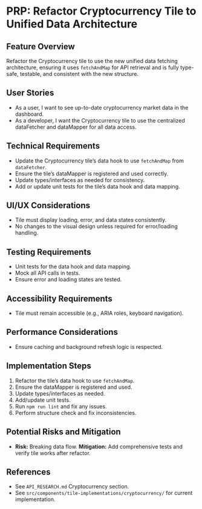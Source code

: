 # PRP: Refactor Cryptocurrency Tile to Unified Data Architecture

## Feature Overview

Refactor the Cryptocurrency tile to use the new unified data fetching architecture, ensuring it uses `fetchAndMap` for API retrieval and is fully type-safe, testable, and consistent with the new structure.

## User Stories

- As a user, I want to see up-to-date cryptocurrency market data in the dashboard.
- As a developer, I want the Cryptocurrency tile to use the centralized dataFetcher and dataMapper for all data access.

## Technical Requirements

- Update the Cryptocurrency tile’s data hook to use `fetchAndMap` from `dataFetcher`.
- Ensure the tile’s dataMapper is registered and used correctly.
- Update types/interfaces as needed for consistency.
- Add or update unit tests for the tile’s data hook and data mapping.

## UI/UX Considerations

- Tile must display loading, error, and data states consistently.
- No changes to the visual design unless required for error/loading handling.

## Testing Requirements

- Unit tests for the data hook and data mapping.
- Mock all API calls in tests.
- Ensure error and loading states are tested.

## Accessibility Requirements

- Tile must remain accessible (e.g., ARIA roles, keyboard navigation).

## Performance Considerations

- Ensure caching and background refresh logic is respected.

## Implementation Steps

1. Refactor the tile’s data hook to use `fetchAndMap`.
2. Ensure the dataMapper is registered and used.
3. Update types/interfaces as needed.
4. Add/update unit tests.
5. Run `npm run lint` and fix any issues.
6. Perform structure check and fix inconsistencies.

## Potential Risks and Mitigation

- **Risk:** Breaking data flow. **Mitigation:** Add comprehensive tests and verify tile works after refactor.

## References

- See `API_RESEARCH.md` Cryptocurrency section.
- See `src/components/tile-implementations/cryptocurrency/` for current implementation.
